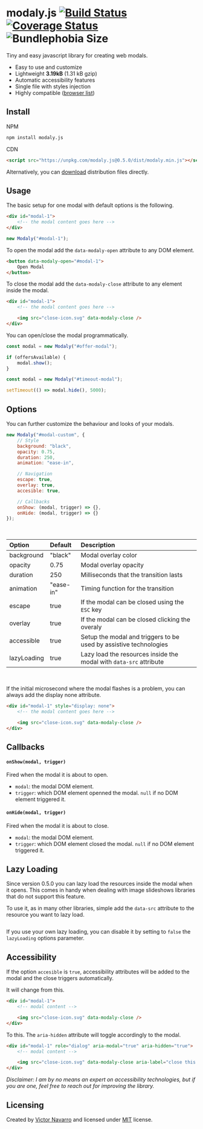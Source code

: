 # modaly.js [![Build Status](https://travis-ci.org/papeloto/modaly.js.svg?branch=master)](https://travis-ci.org/papeloto/modaly.js) [![Coverage Status](https://coveralls.io/repos/github/papeloto/modaly.js/badge.svg?branch=master)](https://coveralls.io/github/papeloto/modaly.js?branch=master) ![Bundlephobia Size](https://badgen.net/bundlephobia/min/modaly.js@latest)

Tiny and easy javascript library for creating web modals.
- Easy to use and customize
- Lightweight **3.19kB** (1.31 kB gzip)
- Automatic accessibility features
- Single file with styles injection
- Highly compatible ([browser list](https://browserl.ist/?q=%3E+0.25%25%2C+not+dead))


## Install
NPM
```sh
npm install modaly.js
```

CDN
```html
<script src="https://unpkg.com/modaly.js@0.5.0/dist/modaly.min.js"></script>
```

Alternatively, you can [download](https://github.com/papeloto/modaly.js/tree/master/dist) distribution files directly.

## Usage

The basic setup for one modal with default options is the following.

```html
<div id="modal-1">
    <!-- the modal content goes here -->
</div>
```

```js
new Modaly("#modal-1");
```

To open the modal add the `data-modaly-open` attribute to any DOM element.

```html
<button data-modaly-open="#modal-1">
    Open Modal
</button>
```

To close the modal add the `data-modaly-close` attribute to any element inside the modal.

```html
<div id="modal-1">
    <!-- the modal content goes here -->

    <img src="close-icon.svg" data-modaly-close />
</div>
```

You can open/close the modal programmatically.

```js
const modal = new Modaly("#offer-modal");

if (offersAvailable) {
    modal.show();
}
```

```js
const modal = new Modaly("#timeout-modal");

setTimeout(() => modal.hide(), 5000);
```

## Options

You can further customize the behaviour and looks of your modals.

```js
new Modaly("#modal-custom", {
    // Style
    background: "black",
    opacity: 0.75,
    duration: 250,
    animation: "ease-in",

    // Navigation
    escape: true,
    overlay: true,
    accesible: true,

    // Callbacks
    onShow: (modal, trigger) => {},
    onHide: (modal, trigger) => {}
});
```

<br/>

| Option      | Default   | Description                                                        |
| :---------- | :-------- | :----------------------------------------------------------------- |
| background  | "black"   | Modal overlay color                                                |
| opacity     | 0.75      | Modal overlay opacity                                              |
| duration    | 250       | Milliseconds that the transition lasts                             |
| animation   | "ease-in" | Timing function for the transition                                 |
| escape      | true      | If the modal can be closed using the `ESC` key                     |
| overlay     | true      | If the modal can be closed clicking the overaly                    |
| accessible  | true      | Setup the modal and triggers to be used by assistive technologies  |
| lazyLoading | true      | Lazy load the resources inside the modal with `data-src` attribute |

<br/>

If the initial microsecond where the modal flashes is a problem, you can always add the display none attribute.

```html
<div id="modal-1" style="display: none">
    <!-- the modal content goes here -->

    <img src="close-icon.svg" data-modaly-close />
</div>
```

## Callbacks
#### `onShow(modal, trigger)`
Fired when the modal it is about to open.
- `modal`: the modal DOM element.
- `trigger`: which DOM element openned the modal. `null` if no DOM element triggered it.

#### `onHide(modal, trigger)`
Fired when the modal it is about to close.
- `modal`: the modal DOM element.
- `trigger`: which DOM element closed the modal. `null` if no DOM element triggered it.

## Lazy Loading
Since version 0.5.0 you can lazy load the resources inside the modal when it opens. This comes in handy when dealing with image slideshows libraries that do not support this feature.

To use it, as in many other libraries, simple add the `data-src` attribute to the resource you want to lazy load.

<div id="modal-1">
    <img data-src="your-image.png" />
</div>

If you use your own lazy loading, you can disable it by setting to `false` the `lazyLoading` options parameter.

## Accessibility
If the option `accesible` is `true`, accessibility attributes will be added to the modal and the close triggers automatically.

It will change from this.

```html
<div id="modal-1">
    <!-- modal content -->

    <img src="close-icon.svg" data-modaly-close />
</div>
```

To this. The `aria-hidden` attribute will toggle accordingly to the modal.

```html
<div id="modal-1" role="dialog" aria-modal="true" aria-hidden="true">
    <!-- modal content -->

    <img src="close-icon.svg" data-modaly-close aria-label="close this dialog"/>
</div>
```

*Disclaimer: I am by no means an expert on accessibility technologies, but if you are one, feel free to reach out for improving the library.*


## Licensing
Created by [Victor Navarro](https://github.com/papeloto/) and licensed under [MIT](https://github.com/papeloto/modaly.js/blob/master/LICENSE) license.
